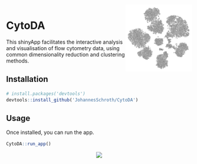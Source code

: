 <img src="inst/app/icon.png" width="181px" align="right" />

# CytoDA

This shinyApp facilitates the interactive analysis and visualisation of flow cytometry data, using common dimensionality reduction and clustering methods.

## Installation

```r
# install.packages('devtools')
devtools::install_github('JohannesSchroth/CytoDA')
```

## Usage

Once installed, you can run the app.

```r
CytoDA::run_app()
```
<p align="center">
<img src="inst/app/CytoDA.gif" width="800px" />
</p>
